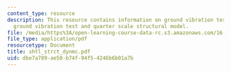 ```yaml
---
content_type: resource
description: This resource contains information on ground vibration testing, horizontal
  ground vibration test and quarter scale structural model.
file: /media/https%3A/open-learning-course-data-rc.s3.amazonaws.com/16-885j-aircraft-systems-engineering-fall-2005/dbe7a789ae50b74f94f54246b6b01a7b_shtl_strct_dynmc.pdf
file_type: application/pdf
resourcetype: Document
title: shtl_strct_dynmc.pdf
uid: dbe7a789-ae50-b74f-94f5-4246b6b01a7b
---
```

